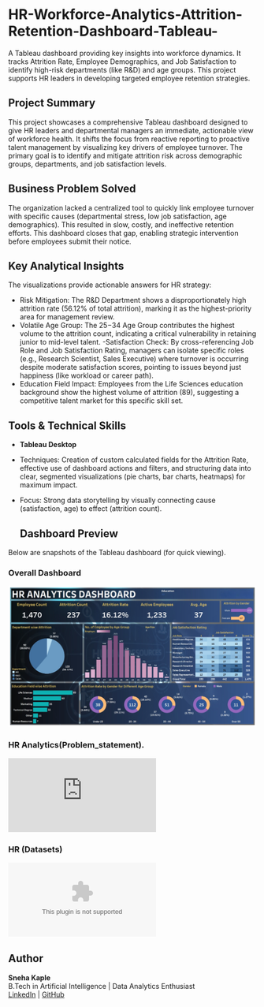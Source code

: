 # HR-Workforce-Analytics-Attrition-Retention-Dashboard-Tableau-
A Tableau dashboard providing key insights into workforce dynamics. It tracks Attrition Rate, Employee Demographics, and Job Satisfaction to identify high-risk departments (like R&amp;D) and age groups. This project supports HR leaders in developing targeted employee retention strategies.


## Project Summary

This project showcases a comprehensive Tableau dashboard designed to give HR leaders and departmental managers an immediate, actionable view of workforce health. It shifts the focus from reactive reporting to proactive talent management by visualizing key drivers of employee turnover.
The primary goal is to identify and mitigate attrition risk across demographic groups, departments, and job satisfaction levels.


## Business Problem Solved

The organization lacked a centralized tool to quickly link employee turnover with specific causes (departmental stress, low job satisfaction, age demographics). This resulted in slow, costly, and ineffective retention efforts. This dashboard closes that gap, enabling strategic intervention before employees submit their notice.


## Key Analytical Insights

The visualizations provide actionable answers for HR strategy:
- Risk Mitigation: The R&D Department shows a disproportionately high attrition rate (56.12% of total attrition), marking it as the highest-priority area for management review.
- Volatile Age Group: The 25−34 Age Group contributes the highest volume to the attrition count, indicating a critical vulnerability in retaining junior to mid-level talent.
-Satisfaction Check: By cross-referencing Job Role and Job Satisfaction Rating, managers can isolate specific roles (e.g., Research Scientist, Sales Executive) where turnover is occurring despite moderate satisfaction scores, pointing to issues beyond just happiness (like workload or career path).
- Education Field Impact: Employees from the Life Sciences education background show the highest volume of attrition (89), suggesting a competitive talent market for this specific skill set.


## Tools & Technical Skills

- **Tableau Desktop**
- Techniques: Creation of custom calculated fields for the Attrition Rate, effective use of dashboard actions and filters, and structuring data into clear, segmented visualizations (pie charts, bar charts, heatmaps) for maximum impact.
- Focus: Strong data storytelling by visually connecting cause (satisfaction, age) to effect (attrition count).



  ##  Dashboard Preview
Below are snapshots of the Tableau dashboard (for quick viewing).  

### Overall Dashboard  
![Dashboard Overview](https://github.com/SnehaKaple/HR-Workforce-Analytics-Attrition-Retention-Dashboard-Tableau-/blob/main/HR%20Dashboard.jpg)

### HR Analytics(Problem_statement).
![Problem Statement](https://github.com/SnehaKaple/HR-Workforce-Analytics-Attrition-Retention-Dashboard-Tableau-/blob/main/HR-Problem%20Statement.pdf)

### HR (Datasets) 
![Datasets](https://github.com/SnehaKaple/HR-Workforce-Analytics-Attrition-Retention-Dashboard-Tableau-/blob/main/HR%20Data.xlsx%20-%20HR%20data.csv)




##  Author
**Sneha Kaple**  
B.Tech in Artificial Intelligence | Data Analytics Enthusiast  
[LinkedIn](https://www.linkedin.com/in/sneha-kaple-analytics/) | [GitHub](https://github.com/SnehaKaple)


